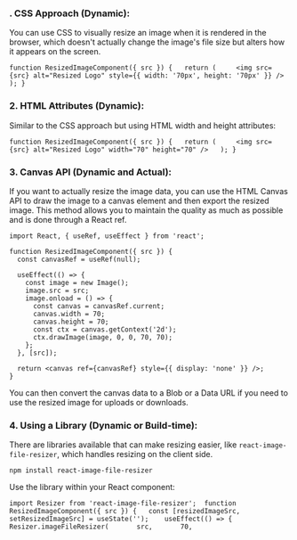 ### . CSS Approach (Dynamic):

You can use CSS to visually resize an image when it is rendered in the browser, which doesn't actually change the image's file size but alters how it appears on the screen.


`function ResizedImageComponent({ src }) {   return (     <img src={src} alt="Resized Logo" style={{ width: '70px', height: '70px' }} />   ); }`

### 2. HTML Attributes (Dynamic):

Similar to the CSS approach but using HTML width and height attributes:


`function ResizedImageComponent({ src }) {   return (     <img src={src} alt="Resized Logo" width="70" height="70" />   ); }`

### 3. Canvas API (Dynamic and Actual):

If you want to actually resize the image data, you can use the HTML Canvas API to draw the image to a canvas element and then export the resized image. This method allows you to maintain the quality as much as possible and is done through a React ref.

```
import React, { useRef, useEffect } from 'react';

function ResizedImageComponent({ src }) {
  const canvasRef = useRef(null);

  useEffect(() => {
    const image = new Image();
    image.src = src;
    image.onload = () => {
      const canvas = canvasRef.current;
      canvas.width = 70;
      canvas.height = 70;
      const ctx = canvas.getContext('2d');
      ctx.drawImage(image, 0, 0, 70, 70);
    };
  }, [src]);

  return <canvas ref={canvasRef} style={{ display: 'none' }} />;
}

```
You can then convert the canvas data to a Blob or a Data URL if you need to use the resized image for uploads or downloads.

### 4. Using a Library (Dynamic or Build-time):

There are libraries available that can make resizing easier, like `react-image-file-resizer`, which handles resizing on the client side.


`npm install react-image-file-resizer`

Use the library within your React component:


`import Resizer from 'react-image-file-resizer';  function ResizedImageComponent({ src }) {   const [resizedImageSrc, setResizedImageSrc] = useState('');    useEffect(() => {     Resizer.imageFileResizer(       src,       70,`
